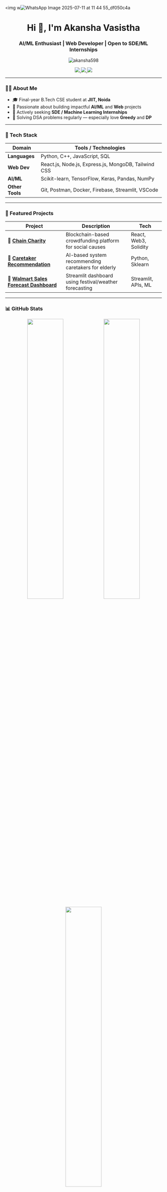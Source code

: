 
<img w![WhatsApp Image 2025-07-11 at 11 44 55_df050c4a](https://github.com/user-attachments/assets/ab98331b-91e5-456f-93ad-a8ba6422fdd7)

<h1 align="center">Hi 👋, I'm Akansha Vasistha</h1>
<h3 align="center">AI/ML Enthusiast | Web Developer | Open to SDE/ML Internships</h3>

<p align="center">
  <img src="https://komarev.com/ghpvc/?username=akansha598&label=Profile%20views&color=0e75b6&style=flat" alt="akansha598" />
</p>

<p align="center">
  <a href="https://linkedin.com/in/akansha-vasistha" target="_blank">
    <img src="https://img.shields.io/badge/LinkedIn-blue?style=for-the-badge&logo=linkedin&logoColor=white" />
  </a>
  <a href="mailto:vasisthaakansha@gmail.com">
    <img src="https://img.shields.io/badge/Gmail-D14836?style=for-the-badge&logo=gmail&logoColor=white" />
  </a>
  <a href="https://leetcode.com/akansha598" target="_blank">
    <img src="https://img.shields.io/badge/LeetCode-orange?style=for-the-badge&logo=leetcode&logoColor=white" />
  </a>
</p>

---

### 👩‍💻 About Me

- 🎓 Final-year B.Tech CSE student at **JIIT, Noida**  
- 🌟 Passionate about building impactful **AI/ML** and **Web** projects  
- 🚀 Actively seeking **SDE / Machine Learning Internships**  
- 🧠 Solving DSA problems regularly — especially love **Greedy** and **DP**

---

### 🔧 Tech Stack

| Domain | Tools / Technologies |
|--------|----------------------|
| **Languages** | Python, C++, JavaScript, SQL |
| **Web Dev** | React.js, Node.js, Express.js, MongoDB, Tailwind CSS |
| **AI/ML** | Scikit-learn, TensorFlow, Keras, Pandas, NumPy |
| **Other Tools** | Git, Postman, Docker, Firebase, Streamlit, VSCode |

---

### 🌟 Featured Projects

| Project | Description | Tech |
|--------|-------------|------|
| 🔗 [**Chain Charity**](https://github.com/akansha598/chain-charity) | Blockchain-based crowdfunding platform for social causes | React, Web3, Solidity |
| 🔗 [**Caretaker Recommendation**](https://github.com/akansha598/caretaker-recommendation) | AI-based system recommending caretakers for elderly | Python, Sklearn |
| 🔗 [**Walmart Sales Forecast Dashboard**](https://github.com/akansha598/walmart-sales-dashboard) | Streamlit dashboard using festival/weather forecasting | Streamlit, APIs, ML |

---

### 📊 GitHub Stats

<p align="center">
  <img src="https://github-readme-stats.vercel.app/api?username=akansha598&show_icons=true&theme=tokyonight&hide_border=true" width="48%" />
  <img src="https://github-readme-streak-stats.herokuapp.com/?user=akansha598&theme=tokyonight&hide_border=true" width="48%" />
</p>

<p align="center">
  <img src="https://github-readme-stats.vercel.app/api/top-langs/?username=akansha598&layout=compact&theme=tokyonight&hide_border=true" width="48%" />
</p>

---

### 🤝 Let's Connect!

- 📬 Email: [vasisthaakansha@gmail.com](mailto:vasisthaakansha@gmail.com)  
- 💼 LinkedIn: [linkedin.com/in/akansha-vasistha](https://linkedin.com/in/akansha-vasistha)  
- 🧠 LeetCode: [leetcode.com/akansha598](https://leetcode.com/akansha598)  
- 🌐 Portfolio: *(add your portfolio link if you have one!)*

---

### 💡 Fun Fact
> "Great ideas need execution. I turn coffee ☕ and curiosity into code 💻."

---
